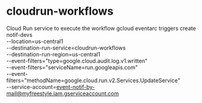 # cloudrun-workflows
Cloud Run service to execute the workflow
gcloud eventarc triggers create notif-devs \
    --location=us-central1 \
    --destination-run-service=cloudrun-workflows \
    --destination-run-region=us-central1 \
    --event-filters="type=google.cloud.audit.log.v1.written" \
    --event-filters="serviceName=run.googleapis.com" \
    --event-filters="methodName=google.cloud.run.v2.Services.UpdateService" \
    --service-account=event-notif-by-mail@myfreestyle.iam.gserviceaccount.com